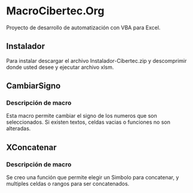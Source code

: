 # MacroCibertec.Org
Proyecto de desarrollo de automatización con VBA para Excel.

## Instalador
Para instalar descargar el archivo Instalador-Cibertec.zip y descomprimir donde usted desee y ejecutar archivo xlsm.

## CambiarSigno
### Descripción de macro
Esta macro permite cambiar el signo de los numeros que son seleccionados.
Si existen textos, celdas vacias o funciones no son alteradas.

## XConcatenar
### Descripción de macro
Se creo una función que permite elegir un Simbolo para concatenar, y multiples celdas o rangos para ser concatenados.


